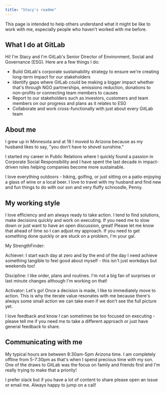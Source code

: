 ```yaml
---
title: "Stacy's readme"
---
```


This page is intended to help others understand what it might be like to work with me, especially people who haven't worked with me before.

## What I do at GitLab

Hi! I'm Stacy and I'm GitLab's Senior Director of Environment, Social and Governance (ESG). Here are a few things I do:

- Build GitLab's corporate sustainability strategy to ensure we're creating long-term impact for our stakeholders
- Identify gaps where GitLab could be making a bigger impact whether that's through NGO partnerships, emissions reduction, donations to non-profits or connecting team members to causes
- Report to our stakeholders such as investors, customers and team members on our progress and plans as it relates to ESG
- Collaborate and work cross-functionally with just about every GitLab team

## About me

I grew up in Minnesota and at 18 I moved to Arizona because as my husband likes to say, "you don't have to shovel sunshine."

I started my career in Public Relations where I quickly found a passion in Corporate Social Responsibility and I have spent the last decade in impact-driven roles helping companies become more sustainable.

I love everything outdoors - hiking, golfing, or just sitting on a patio enjoying a glass of wine or a local beer. I love to travel with my husband and find new and fun things to do with our son and very fluffy schnoodle, Penny.

## My working style

I love efficiency and am always ready to take action. I tend to find solutions, make decisions quickly and work on executing. If you need me to slow down or just want to have an open discussion, great! Please let me know that ahead of time so I can adjust my approach. If you need to get something done quickly or are stuck on a problem, I'm your gal.

My StrengthFinder:

Achiever: I start each day at zero and by the end of the day I need achieve something tangible to feel good about myself - this isn't just workdays but weekends too!

Discipline: I like order, plans and routines. I'm not a big fan of surprises or last minute changes although I'm working on that!

Activator: Let's go! Once a decision is made, I like to immediately move to action. This is why the iterate value resonates with me because there's always some small action we can take even if we don't see the full picture yet.

I love feedback and know I can sometimes be too focused on executing - please tell me if you need me to take a different approach or just have general feedback to share.

## Communicating with me

My typical hours are between 8:30am-5pm Arizona time. I am completely offline from 5-7:30pm as that's when I spend precious time with my son. One of the draws to GitLab was the focus on family and friends first and I'm really trying to make that a priority!

I prefer slack but if you have a lot of content to share please open an issue or email me. Always happy to jump on a call!
